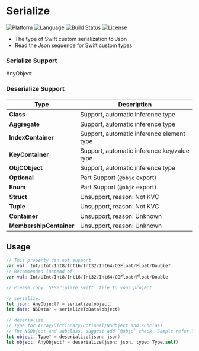# Serialize 
[![Platform](http://img.shields.io/badge/platform-ios-blue.svg?style=flat
)](https://developer.apple.com/iphone/index.action)
[![Language](http://img.shields.io/badge/language-swift-brightgreen.svg?style=flat
)](https://developer.apple.com/swift)
[![Build Status](https://travis-ci.org/sagesse-cn/swift-serialize.svg?branch=master)](https://travis-ci.org/sagesse-cn/swift-serialize)
[![License](http://img.shields.io/badge/license-MIT-lightgrey.svg?style=flat
)](http://mit-license.org)

* The type of Swift custom serialization to Json
* Read the Json sequence for Swift custom types

### Serialize Support
AnyObject

### Deserialize Support
Type 					| Description
---------------------- | -----------------------------------------------
**Class**				| Support, automatic inference type
**Aggregate**			| Support, automatic inference type
**IndexContainer**		| Support, automatic inference element type
**KeyContainer**		| Support, automatic inference key/value type
**ObjCObject**			| Support, automatic inference type
**Optional**			| Part Support (`@objc` export)
**Enum**				| Part Support (`@objc` export)
**Struct**				| Unsupport, reason: Not KVC
**Tuple**				| Unsupport, reason: Not KVC
**Container**			| Unsupport, reason: Unknown
**MembershipContainer**	| Unsupport, reason: Unknown

## Usage

```swift
// This property can not support
var val: Int/UInt/Int8/Int16/Int32/Int64/CGFloat/Float/Double? 
// Recommended instead of
var val: Int/UInt/Int8/Int16/Int32/Int64/CGFloat/Float/Double
```

```swift
// Please copy `SFSerialize.swift` file to your project

// serialize.
let json: AnyObject? = serialize(object)
let data: NSData? = serializeToData(object)

// deserialize.
// Type for Array/Dictionary/Optional/NSObject and subclass
// The NSObject and subclass, suggest add `@objc` check, Sample refer SerializeTests
let object: Type? = deserialize(json: json)
let object: AnyObject? = deserialize(json: json, type: Type.self)
```
